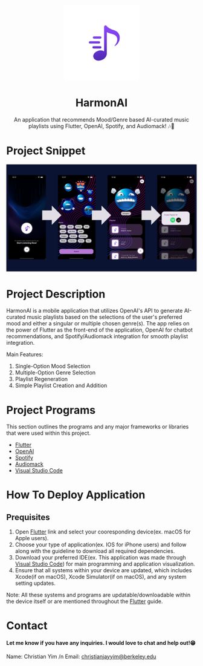 <p align="center">
  <img src="assets/images/harmonailogo.png" alt="HarmonAI Logo" width="200"/>
</p>

<h1 align="center">HarmonAI</h1>

<p align="center">
  An application that recommends Mood/Genre based AI-curated music playlists using Flutter, OpenAI, Spotify, and Audiomack! 🎶🤖
</p>

# Project Snippet

![HarmonAI Banner](assets/images/harmonai_snippet.png)


# Project Description

HarmonAI is a mobile application that utilizes OpenAI's API to generate AI-curated music playlists based on 
the selections of the user's preferred mood and either a singular or multiple chosen genre(s). The app relies
on the power of Flutter as the front-end of the application, OpenAI for chatbot recommendations, and Spotify/Audiomack 
integration for smooth playlist integration. 

Main Features:
  1. Single-Option Mood Selection
  2. Multiple-Option Genre Selection
  3. Playlist Regeneration
  4. Simple Playlist Creation and Addition

# Project Programs
This section outlines the programs and any major frameworks or libraries that were used within this project.

- [Flutter](https://docs.flutter.dev/get-started/install)
- [OpenAI](https://platform.openai.com/api-keys)
- [Spotify](https://developer.spotify.com/dashboard)
- [Audiomack](https://audiomack.com/labtestingapi/song/easy-lab-testing-api)
- [Visual Studio Code](https://code.visualstudio.com/)

# How To Deploy Application

## Prequisites
  1. Open [Flutter](https://docs.flutter.dev/get-started/install) link and select your cooresponding device(ex. macOS for Apple users).
  2. Choose your type of application(ex. IOS for iPhone users) and follow along with the guideline to download all required dependencies.
  3. Download your preferred IDE(ex. This application was made through [Visual Studio Code](https://code.visualstudio.com/)) for main programming and application visualization.
  4. Ensure that all systems within your device are updated, which includes Xcode(if on macOS), Xcode Simulator(if on macOS), and any system setting updates.

Note: All these systems and programs are updatable/downloadable within the device itself or are mentioned throughout the [Flutter](https://docs.flutter.dev/get-started/install) guide.

# Contact
#### Let me know if you have any inquiries. I would love to chat and help out!😁
Name: Christian Yim /n
Email: christianjayyim@berkeley.edu

